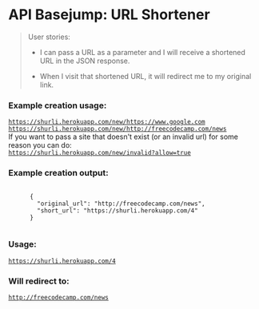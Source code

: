 <div class="container">
    <h1 class="header">
      API Basejump: URL Shortener
    </h1>
    <blockquote>
      User stories:
      <ul><li>I can pass a URL as a parameter and I will receive a shortened URL in the JSON response.</ul>
      <ul><li>When I visit that shortened URL, it will redirect me to my original link.</ul>
    </blockquote>
    <h3>Example creation usage:</h3>
    <code><a href="https://shurli.herokuapp.com/new/https://www.google.com">https://shurli.herokuapp.com/new/https://www.google.com</a></code>
    <br>
    <code><a href="https://shurli.herokuapp.com/new/http://freecodecamp.com/news">https://shurli.herokuapp.com/new/http://freecodecamp.com/news</a></code>
    <br>If you want to pass a site that doesn't exist (or an invalid url) for some reason you can do:<br>
    <code><a href="https://shurli.herokuapp.com/new/invalid?allow=true">https://shurli.herokuapp.com/new/invalid?allow=true</a></code>
    <h3>Example creation output:</h3>
    <code>
      {
        "original_url": "http://freecodecamp.com/news",
        "short_url": "https://shurli.herokuapp.com/4"
      }
    </code>
    <h3>Usage:</h3>
    <code><a href="https://shurli.herokuapp.com/4">https://shurli.herokuapp.com/4</a></code>
    <h3>Will redirect to:</h3>
    <code><a href="http://freecodecamp.com/news">http://freecodecamp.com/news</a></code>
  </div>
